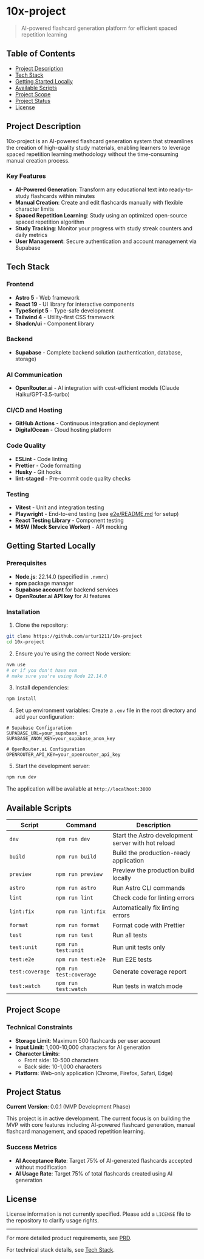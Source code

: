 # 10x-project

> AI-powered flashcard generation platform for efficient spaced repetition learning

## Table of Contents

- [Project Description](#project-description)
- [Tech Stack](#tech-stack)
- [Getting Started Locally](#getting-started-locally)
- [Available Scripts](#available-scripts)
- [Project Scope](#project-scope)
- [Project Status](#project-status)
- [License](#license)

## Project Description

10x-project is an AI-powered flashcard generation system that streamlines the creation of high-quality study materials, enabling learners to leverage spaced repetition learning methodology without the time-consuming manual creation process.

### Key Features

- **AI-Powered Generation**: Transform any educational text into ready-to-study flashcards within minutes
- **Manual Creation**: Create and edit flashcards manually with flexible character limits
- **Spaced Repetition Learning**: Study using an optimized open-source spaced repetition algorithm
- **Study Tracking**: Monitor your progress with study streak counters and daily metrics
- **User Management**: Secure authentication and account management via Supabase

## Tech Stack

### Frontend

- **Astro 5** - Web framework
- **React 19** - UI library for interactive components
- **TypeScript 5** - Type-safe development
- **Tailwind 4** - Utility-first CSS framework
- **Shadcn/ui** - Component library

### Backend

- **Supabase** - Complete backend solution (authentication, database, storage)

### AI Communication

- **OpenRouter.ai** - AI integration with cost-efficient models (Claude Haiku/GPT-3.5-turbo)

### CI/CD and Hosting

- **GitHub Actions** - Continuous integration and deployment
- **DigitalOcean** - Cloud hosting platform

### Code Quality

- **ESLint** - Code linting
- **Prettier** - Code formatting
- **Husky** - Git hooks
- **lint-staged** - Pre-commit code quality checks

### Testing

- **Vitest** - Unit and integration testing
- **Playwright** - End-to-end testing (see [e2e/README.md](e2e/README.md) for setup)
- **React Testing Library** - Component testing
- **MSW (Mock Service Worker)** - API mocking

## Getting Started Locally

### Prerequisites

- **Node.js**: 22.14.0 (specified in `.nvmrc`)
- **npm** package manager
- **Supabase account** for backend services
- **OpenRouter.ai API key** for AI features

### Installation

1. Clone the repository:

```bash
git clone https://github.com/artur1211/10x-project
cd 10x-project
```

2. Ensure you're using the correct Node version:

```bash
nvm use
# or if you don't have nvm
# make sure you're using Node 22.14.0
```

3. Install dependencies:

```bash
npm install
```

4. Set up environment variables:
   Create a `.env` file in the root directory and add your configuration:

```env
# Supabase Configuration
SUPABASE_URL=your_supabase_url
SUPABASE_ANON_KEY=your_supabase_anon_key

# OpenRouter.ai Configuration
OPENROUTER_API_KEY=your_openrouter_api_key
```

5. Start the development server:

```bash
npm run dev
```

The application will be available at `http://localhost:3000`

## Available Scripts

| Script          | Command                 | Description                                        |
| --------------- | ----------------------- | -------------------------------------------------- |
| `dev`           | `npm run dev`           | Start the Astro development server with hot reload |
| `build`         | `npm run build`         | Build the production-ready application             |
| `preview`       | `npm run preview`       | Preview the production build locally               |
| `astro`         | `npm run astro`         | Run Astro CLI commands                             |
| `lint`          | `npm run lint`          | Check code for linting errors                      |
| `lint:fix`      | `npm run lint:fix`      | Automatically fix linting errors                   |
| `format`        | `npm run format`        | Format code with Prettier                          |
| `test`          | `npm run test`          | Run all tests                                      |
| `test:unit`     | `npm run test:unit`     | Run unit tests only                                |
| `test:e2e`      | `npm run test:e2e`      | Run E2E tests                                      |
| `test:coverage` | `npm run test:coverage` | Generate coverage report                           |
| `test:watch`    | `npm run test:watch`    | Run tests in watch mode                            |

## Project Scope

### Technical Constraints

- **Storage Limit**: Maximum 500 flashcards per user account
- **Input Limit**: 1,000-10,000 characters for AI generation
- **Character Limits**:
  - Front side: 10-500 characters
  - Back side: 10-1,000 characters
- **Platform**: Web-only application (Chrome, Firefox, Safari, Edge)

## Project Status

**Current Version**: 0.0.1 (MVP Development Phase)

This project is in active development. The current focus is on building the MVP with core features including AI-powered flashcard generation, manual flashcard management, and spaced repetition learning.

### Success Metrics

- **AI Acceptance Rate**: Target 75% of AI-generated flashcards accepted without modification
- **AI Usage Rate**: Target 75% of total flashcards created using AI generation

## License

License information is not currently specified. Please add a `LICENSE` file to the repository to clarify usage rights.

---

For more detailed product requirements, see [PRD](.ai/prd.md).

For technical stack details, see [Tech Stack](.ai/tech-stack.md).
